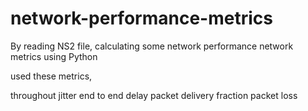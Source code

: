 # network-performance-metrics

By reading NS2 file, calculating some network performance network metrics using Python

used these metrics,

throughout
jitter
end to end delay
packet delivery fraction
packet loss
